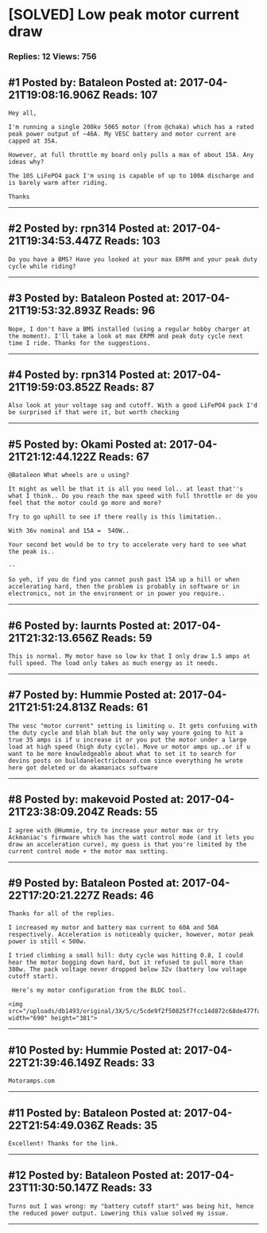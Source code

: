 # \[SOLVED\] Low peak motor current draw

### Replies: 12 Views: 756

## \#1 Posted by: Bataleon Posted at: 2017-04-21T19:08:16.906Z Reads: 107

```
Hey all,

I'm running a single 200kv 5065 motor (from @chaka) which has a rated peak power output of ~46A. My VESC battery and motor current are capped at 35A.

However, at full throttle my board only pulls a max of about 15A. Any ideas why?

The 10S LiFePO4 pack I'm using is capable of up to 100A discharge and is barely warm after riding.

Thanks
```

---
## \#2 Posted by: rpn314 Posted at: 2017-04-21T19:34:53.447Z Reads: 103

```
Do you have a BMS? Have you looked at your max ERPM and your peak duty cycle while riding?
```

---
## \#3 Posted by: Bataleon Posted at: 2017-04-21T19:53:32.893Z Reads: 96

```
Nope, I don't have a BMS installed (using a regular hobby charger at the moment). I'll take a look at max ERPM and peak duty cycle next time I ride. Thanks for the suggestions.
```

---
## \#4 Posted by: rpn314 Posted at: 2017-04-21T19:59:03.852Z Reads: 87

```
Also look at your voltage sag and cutoff. With a good LiFePO4 pack I'd be surprised if that were it, but worth checking
```

---
## \#5 Posted by: Okami Posted at: 2017-04-21T21:12:44.122Z Reads: 67

```
@Bataleon What wheels are u using?

It might as well be that it is all you need lol.. at least that''s what I think.. Do you reach the max speed with full throttle or do you feel that the motor could go more and more?

Try to go uphill to see if there really is this limitation..

With 36v nominal and 15A =  540W..

Your second bet would be to try to accelerate very hard to see what the peak is..

--

So yeh, if you do find you cannot push past 15A up a hill or when accelerating hard, then the problem is probably in software or in electronics, not in the environment or in power you require..
```

---
## \#6 Posted by: laurnts Posted at: 2017-04-21T21:32:13.656Z Reads: 59

```
This is normal. My motor have so low kv that I only draw 1.5 amps at full speed. The load only takes as much energy as it needs.
```

---
## \#7 Posted by: Hummie Posted at: 2017-04-21T21:51:24.813Z Reads: 61

```
The vesc "motor current" setting is limiting u. It gets confusing with the duty cycle and blah blah but the only way youre going to hit a true 35 amps is if u increase it or you put the motor under a large load at high speed (high duty cycle). Move ur motor amps up..or if u want to be more knowledgeable about what to set it to search for devins posts on buildanelectricboard.com since everything he wrote here got deleted or do akamaniacs software
```

---
## \#8 Posted by: makevoid Posted at: 2017-04-21T23:38:09.204Z Reads: 55

```
I agree with @Hummie, try to increase your motor max or try Ackmaniac's firmware which has the watt control mode (and it lets you draw an acceleration curve), my guess is that you're limited by the current control mode + the motor max setting.
```

---
## \#9 Posted by: Bataleon Posted at: 2017-04-22T17:20:21.227Z Reads: 46

```
Thanks for all of the replies.

I increased my motor and battery max current to 60A and 50A respectively. Acceleration is noticeably quicker, however, motor peak power is still < 500w.

I tried climbing a small hill: duty cycle was hitting 0.8, I could hear the motor bogging down hard, but it refused to pull more than 380w. The pack voltage never dropped below 32v (battery low voltage cutoff start).

 Here’s my motor configuration from the BLDC tool.

<img src="/uploads/db1493/original/3X/5/c/5cde9f2f50825f7fcc14d872c68de477fa4ee4ae.jpg" width="690" height="381">
```

---
## \#10 Posted by: Hummie Posted at: 2017-04-22T21:39:46.149Z Reads: 33

```
Motoramps.com
```

---
## \#11 Posted by: Bataleon Posted at: 2017-04-22T21:54:49.036Z Reads: 35

```
Excellent! Thanks for the link.
```

---
## \#12 Posted by: Bataleon Posted at: 2017-04-23T11:30:50.147Z Reads: 33

```
Turns out I was wrong: my "battery cutoff start" was being hit, hence the reduced power output. Lowering this value solved my issue.
```

---
